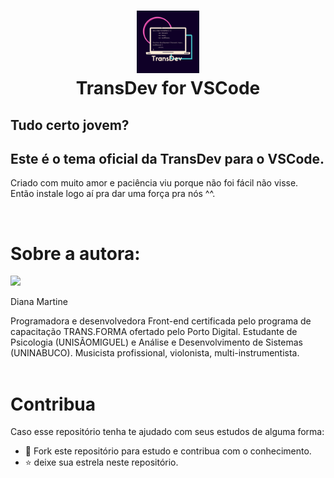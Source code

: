 <h1 align="center">
<img width="100" src="./assets/img/TRANSDEV.png" alt="transdev-logo"/>
<br>
TransDev for VSCode
</h1>

## Tudo certo jovem?

## Este é o tema oficial da TransDev para o VSCode.

Criado com muito amor e paciência viu porque não foi fácil não visse.
<br>
Então instale logo aí pra dar uma força pra nós ^^.

<br>

# Sobre a autora:
<div>
<img src="https://github.com/dianamartine.png" width="100" />
        <br>
        <p>Diana Martine</p>
</div>

<p>
    Programadora e desenvolvedora Front-end certificada pelo programa de capacitação TRANS.FORMA ofertado pelo Porto Digital. Estudante de Psicologia (UNISÃOMIGUEL) e Análise e Desenvolvimento de Sistemas (UNINABUCO). Musicista profissional, violonista, multi-instrumentista.
<br>
<br>

# Contribua

Caso esse repositório tenha te ajudado com seus estudos de alguma forma:

- 🤝 Fork este repositório para estudo e contribua com o conhecimento.
- ⭐ deixe sua estrela neste repositório.
